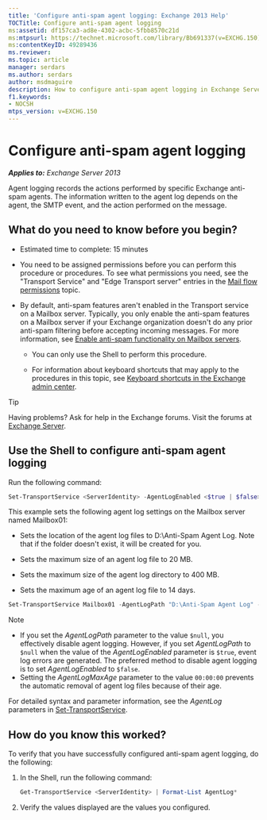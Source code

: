 ```yaml
---
title: 'Configure anti-spam agent logging: Exchange 2013 Help'
TOCTitle: Configure anti-spam agent logging
ms:assetid: df157ca3-ad8e-4302-acbc-5fbb8570c21d
ms:mtpsurl: https://technet.microsoft.com/library/Bb691337(v=EXCHG.150)
ms:contentKeyID: 49289436
ms.reviewer: 
ms.topic: article
manager: serdars
ms.author: serdars
author: msdmaguire
description: How to configure anti-spam agent logging in Exchange Server
f1.keywords:
- NOCSH
mtps_version: v=EXCHG.150
---
```


# Configure anti-spam agent logging

_**Applies to:** Exchange Server 2013_

Agent logging records the actions performed by specific Exchange anti-spam agents. The information written to the agent log depends on the agent, the SMTP event, and the action performed on the message.

## What do you need to know before you begin?

- Estimated time to complete: 15 minutes

- You need to be assigned permissions before you can perform this procedure or procedures. To see what permissions you need, see the "Transport Service" and "Edge Transport server" entries in the [Mail flow permissions](mail-flow-permissions-exchange-2013-help.md) topic.

- By default, anti-spam features aren't enabled in the Transport service on a Mailbox server. Typically, you only enable the anti-spam features on a Mailbox server if your Exchange organization doesn't do any prior anti-spam filtering before accepting incoming messages. For more information, see [Enable anti-spam functionality on Mailbox servers](enable-anti-spam-functionality-on-mailbox-servers-exchange-2013-help.md).

  - You can only use the Shell to perform this procedure.

  - For information about keyboard shortcuts that may apply to the procedures in this topic, see [Keyboard shortcuts in the Exchange admin center](keyboard-shortcuts-in-the-exchange-admin-center-2013-help.md).

> [!TIP]
> Having problems? Ask for help in the Exchange forums. Visit the forums at [Exchange Server](https://social.technet.microsoft.com/forums/office/home?category=exchangeserver).

## Use the Shell to configure anti-spam agent logging

Run the following command:

```powershell
Set-TransportService <ServerIdentity> -AgentLogEnabled <$true | $false> -AgentLogMaxAge <dd.hh:mm:ss> -AgentLogMaxDirectorySize <Size> -AgentLogMaxFileSize <Size> -AgentLogPath <LocalFilePath>
```

This example sets the following agent log settings on the Mailbox server named Mailbox01:

- Sets the location of the agent log files to D:\\Anti-Spam Agent Log. Note that if the folder doesn't exist, it will be created for you.

- Sets the maximum size of an agent log file to 20 MB.

- Sets the maximum size of the agent log directory to 400 MB.

- Sets the maximum age of an agent log file to 14 days.

```powershell
Set-TransportService Mailbox01 -AgentLogPath "D:\Anti-Spam Agent Log" -AgentLogMaxFileSize 20MB -AgentLogMaxDirectorySize 400MB -AgentLogMaxAge 14.00:00:00
```

> [!NOTE]
>
> - If you set the _AgentLogPath_ parameter to the value `$null`, you effectively disable agent logging. However, if you set _AgentLogPath_ to `$null` when the value of the _AgentLogEnabled_ parameter is `$true`, event log errors are generated. The preferred method to disable agent logging is to set _AgentLogEnabled_ to `$false`.
> - Setting the _AgentLogMaxAge_ parameter to the value `00:00:00` prevents the automatic removal of agent log files because of their age.

For detailed syntax and parameter information, see the _AgentLog_ parameters in [Set-TransportService](/powershell/module/exchange/Set-TransportService).

## How do you know this worked?

To verify that you have successfully configured anti-spam agent logging, do the following:

1. In the Shell, run the following command:

   ```powershell
   Get-TransportService <ServerIdentity> | Format-List AgentLog*
   ```

2. Verify the values displayed are the values you configured.

